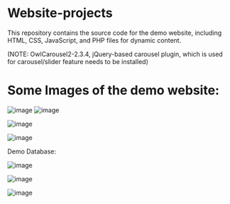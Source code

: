 # Website-projects
This repository contains the source code for the demo website, including HTML, CSS, JavaScript, and PHP files for dynamic content.

(NOTE: OwlCarousel2-2.3.4, jQuery-based carousel plugin, which is used for carousel/slider feature needs to be installed)


# Some Images of the demo website:

![image](https://github.com/user-attachments/assets/513303c1-9073-4899-87c5-ada34220de0e)
![image](https://github.com/user-attachments/assets/9491dcf8-1738-4d41-95ad-2418881355e3)

![image](https://github.com/user-attachments/assets/4db8444f-3bb4-41b3-a691-e757862cf5b1)

![image](https://github.com/user-attachments/assets/4ced3d27-3848-463a-b50e-9794684fedb2)


Demo Database:

![image](https://github.com/user-attachments/assets/4cceb1bf-d6a4-4aba-b90c-ddd7da4485fb)

![image](https://github.com/user-attachments/assets/28645829-84bf-4fe1-88d8-9e17e0c27673)

![image](https://github.com/user-attachments/assets/c864e83d-75c8-4fed-b2df-f19ffbc74a68)

